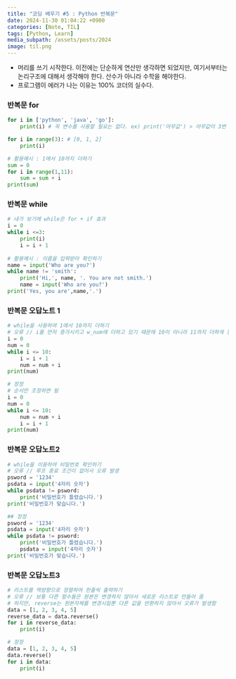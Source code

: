 ```yaml
---
title: "코딩 배우기 #5 : Python 반복문"
date: 2024-11-30 01:04:22 +0900
categories: [Note, TIL]
tags: [Python, Learn]
media_subpath: /assets/posts/2024
image: til.png
---
```


- 머리를 쓰기 시작한다. 이전에는 단순하게 연산만 생각하면 되었지만, 여기서부터는 논리구조에 대해서 생각해야 한다. 산수가 아니라 수학을 해야한다.
- 프로그램이 에러가 나는 이유는 100% 코더의 실수다.


### 반복문 for
```python
for i in ['python', 'java', 'go']:
	print(i) # 꼭 변수를 사용할 필요는 없다. ex) print('아무값') > 아무값이 3번 출력됨

for i in range(3): # [0, 1, 2]
	print(i)

# 활용예시 : 1에서 10까지 더하기
sum = 0
for i in range(1,11):
	sum = sum + i
print(sum)
```

### 반복문 while
```python
# 내가 보기에 while은 for + if 효과
i = 0
while i <=3:
	print(i)
	i = i + 1
	
# 활용예시 : 이름을 입력받아 확인하기
name = input('Who are you?')
while name != 'smith':
    print('Hi,', name, '. You are not smith.')
    name = input('Who are you?')
print('Yes, you are',name,'.')

```

### 반복문 오답노트 1
```python
# while을 사용하여 1에서 10까지 더하기
# 오류 // i를 먼저 증가시키고 w_num에 더하고 있기 때문에 10이 아니라 11까지 더하게 됨
i = 0
num = 0
while i <= 10:
    i = i + 1
    num = num + i
print(num)

# 정정
# 순서만 조정하면 됨
i = 0
num = 0
while i <= 10:
    num = num + i
    i = i + 1
print(num)
```

### 반복문 오답노트2
```python
# while을 이용하여 비밀번호 확인하기
# 오류 // 루프 종료 조건이 없어서 오류 발생
psword = '1234'
psdata = input('4자리 숫자')
while psdata != psword:
    print('비밀번호가 틀렸습니다.')
print('비밀번호가 맞습니다.')

## 정정
psword = '1234'
psdata = input('4자리 숫자')
while psdata != psword:
    print('비밀번호가 틀렸습니다.')
    psdata = input('4자리 숫자')
print('비밀번호가 맞습니다.')
```

### 반복문 오답노트3
```python
# 리스트를 역방향으로 정렬하여 한줄씩 출력하기
# 오류 // 보통 다른 함수들은 원본은 변경하지 않아서 새로운 리스트로 만들어 줌
# 하지만, reverse는 원본자체를 변경시킬뿐 다른 값을 반환하지 않아서 오류가 발생함
data = [1, 2, 3, 4, 5]
reverse_data = data.reverse()
for i in reverse_data:
    print(i)

# 정정
data = [1, 2, 3, 4, 5]
data.reverse()
for i in data:
    print(i) 
```

